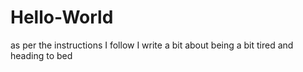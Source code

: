 # Hello-World
as per the instructions I follow
I write a bit about being a bit tired and heading to bed
